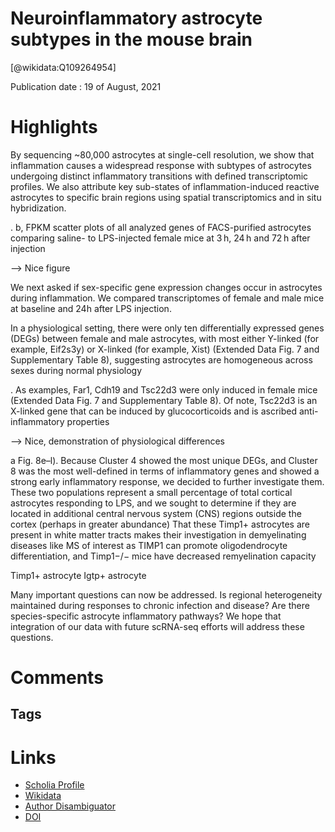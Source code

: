 
Neuroinflammatory astrocyte subtypes in the mouse brain
=======================================================
  
  [@wikidata:Q109264954]  
  
Publication date : 19 of August, 2021  

# Highlights
By sequencing ~80,000 astrocytes at single-cell resolution,
we show that inflammation causes a widespread response with subtypes of astrocytes undergoing distinct inflammatory transitions with defined transcriptomic profiles. We also attribute key sub-states of inflammation-induced reactive astrocytes to specific brain regions using spatial transcriptomics and in situ hybridization.

. b, FPKM scatter plots of all analyzed genes of FACS-purified astrocytes comparing saline- to
LPS-injected female mice at 3 h, 24 h and 72 h after injection

--> Nice figure

We next asked if sex-specific gene expression changes occur in
astrocytes during inflammation. We compared transcriptomes of
female and male mice at baseline and 24h after LPS injection.


 In a physiological setting, there were only ten differentially expressed
genes (DEGs) between female and male astrocytes, with most
either Y-linked (for example, Eif2s3y) or X-linked (for example,
Xist) (Extended Data Fig. 7 and Supplementary Table 8), suggesting astrocytes are homogeneous across sexes during normal physiology


. As examples, Far1, Cdh19 and Tsc22d3 were only induced
in female mice (Extended Data Fig. 7 and Supplementary Table 8).
Of note, Tsc22d3 is an X-linked gene that can be induced by glucocorticoids and is ascribed anti-inflammatory properties

--> Nice, demonstration of physiological differences

a Fig. 8e–l).
Because Cluster 4 showed the most unique DEGs, and Cluster
8 was the most well-defined in terms of inflammatory genes and
showed a strong early inflammatory response, we decided to further
investigate them. These two populations represent a small percentage of total cortical astrocytes responding to LPS, and we sought to
determine if they are located in additional central nervous system
(CNS) regions outside the cortex (perhaps in greater abundance)
 That these
Timp1+ astrocytes are present in white matter tracts makes their
investigation in demyelinating diseases like MS of interest as TIMP1
can promote oligodendrocyte differentiation, and Timp1−/− mice
have decreased remyelination capacity

Timp1+ astrocyte
Igtp+ astrocyte 

Many important questions can now be addressed.
Is regional heterogeneity maintained during responses to chronic
infection and disease? Are there species-specific astrocyte inflammatory pathways? We hope that integration of our data with future
scRNA-seq efforts will address these questions.
# Comments

## Tags

# Links
  
 * [Scholia Profile](https://scholia.toolforge.org/work/Q109264954)  
 * [Wikidata](https://www.wikidata.org/wiki/Q109264954)  
 * [Author Disambiguator](https://author-disambiguator.toolforge.org/work_item_oauth.php?id=Q109264954&batch_id=&match=1&author_list_id=&doit=Get+author+links+for+work)  
 * [DOI](https://doi.org/10.1038/S41593-021-00905-6)  
